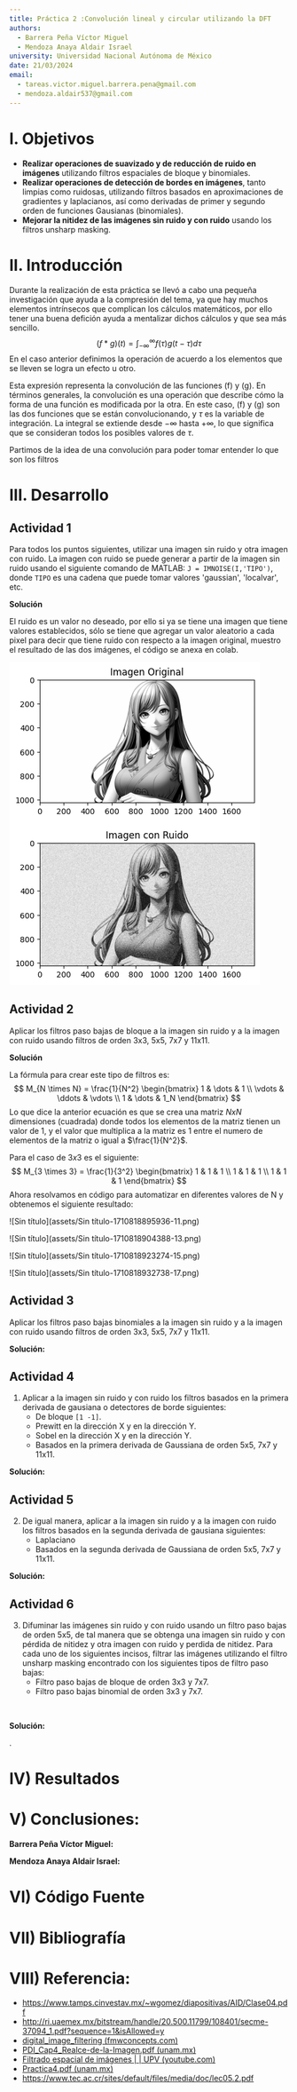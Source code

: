 ```yaml
---
title: Práctica 2 :Convolución lineal y circular utilizando la DFT
authors: 
  - Barrera Peña Víctor Miguel
  - Mendoza Anaya Aldair Israel
university: Universidad Nacional Autónoma de México
date: 21/03/2024
email: 
  - tareas.victor.miguel.barrera.pena@gmail.com
  - mendoza.aldair537@gmail.com
---
```






# I. Objetivos

- **Realizar operaciones de suavizado y de reducción de ruido en imágenes** utilizando filtros espaciales de bloque y binomiales.
- **Realizar operaciones de detección de bordes en imágenes**, tanto limpias como ruidosas, utilizando filtros basados en aproximaciones de gradientes y laplacianos, así como derivadas de primer y segundo orden de funciones Gausianas (binomiales).
- **Mejorar la nitidez de las imágenes sin ruido y con ruido** usando los filtros unsharp masking.

# II. Introducción 

Durante la realización de esta práctica  se llevó a cabo una pequeña investigación que ayuda a la compresión del tema, ya que hay muchos elementos intrínsecos que complican los cálculos matemáticos, por ello tener una buena defición ayuda a mentalizar dichos cálculos y que sea más sencillo.
$$
(f * g)(t) = \int_{-\infty}^{\infty} f(\tau)g(t - \tau) d\tau
$$
En el caso anterior definimos la operación de acuerdo a los elementos  que se lleven se logra un efecto u otro.

Esta expresión representa la convolución de las funciones (f) y (g). En términos generales, la convolución es una operación que describe cómo la forma de una función es modificada por la otra. En este caso, (f) y (g) son las dos funciones que se están convolucionando, y $\tau$ es la variable de integración. La integral se extiende desde $-\infty$ hasta $+\infty$, lo que significa que se consideran todos los posibles valores de $\tau$. 

Partimos de la idea de una convolución para  poder tomar entender lo que son los filtros

#  III. Desarrollo

## Actividad 1

Para todos los puntos siguientes, utilizar una imagen sin ruido y otra imagen con ruido. La imagen con ruido se puede generar a partir de la imagen sin ruido usando el siguiente comando de MATLAB: `J = IMNOISE(I,'TIPO')`, donde `TIPO` es una cadena que puede tomar valores 'gaussian', 'localvar', etc.

**Solución**

El ruido es un valor no deseado, por ello si ya se tiene una imagen que tiene valores establecidos, sólo se tiene que agregar un valor aleatorio a cada pixel para decir que tiene ruido con respecto a la imagen original, muestro el resultado de las dos imágenes, el código se anexa en colab.

![solucion_1](assets/solucion_1.png)

## Actividad 2

Aplicar los filtros paso bajas de bloque a la imagen sin ruido y a la imagen con ruido usando filtros de orden 3x3, 5x5, 7x7 y 11x11.

**Solución**

La fórmula para crear este tipo de filtros es:
$$
M_{N \times N} = \frac{1}{N^2} 
\begin{bmatrix}
1 & \dots & 1 \\
\vdots & \ddots & \vdots \\
1 & \dots & 1_N 
\end{bmatrix}
$$
Lo que dice la anterior ecuación es que se crea una matriz $NxN$ dimensiones (cuadrada) donde todos los elementos de la matriz tienen un valor de 1, y el valor que multiplica a la matriz es 1 entre el numero de elementos de la matriz o igual a $\frac{1}{N^2}$.

Para el caso de $3x3$ es el siguiente:
$$
M_{3 \times 3} = \frac{1}{3^2} 
\begin{bmatrix}
1 & 1 & 1 \\
1 & 1 & 1 \\
1 & 1 & 1 
\end{bmatrix}
$$
Ahora resolvamos en código para automatizar en diferentes valores de N y obtenemos el siguiente resultado:

![Sin título](assets/Sin título-1710818895936-11.png)

![Sin título](assets/Sin título-1710818904388-13.png)

![Sin título](assets/Sin título-1710818923274-15.png)

![Sin título](assets/Sin título-1710818932738-17.png)

## Actividad 3

Aplicar los filtros paso bajas binomiales a la imagen sin ruido y a la imagen con ruido usando filtros de orden 3x3, 5x5, 7x7 y 11x11.

**Solución:**







## Actividad 4

1. Aplicar a la imagen sin ruido y con ruido los filtros basados en la primera derivada de gausiana o detectores de borde siguientes:
   - De bloque `[1 -1]`.
   - Prewitt en la dirección X y en la dirección Y.
   - Sobel en la dirección X y en la dirección Y.
   - Basados en la primera derivada de Gaussiana de orden 5x5, 7x7 y 11x11.

**Solución:**



## Actividad 5

2. De igual manera, aplicar a la imagen sin ruido y a la imagen con ruido los filtros basados en la segunda derivada de gausiana siguientes:
   - Laplaciano
   - Basados en la segunda derivada de Gaussiana de orden 5x5, 7x7 y 11x11.

**Solución:**



## Actividad 6

3. Difuminar las imágenes sin ruido y con ruido usando un filtro paso bajas de orden 5x5, de tal manera que se obtenga una imagen sin ruido y con pérdida de nitidez y otra imagen con ruido y perdida de nitidez. Para cada uno de los siguientes incisos, filtrar las imágenes utilizando el filtro unsharp masking encontrado con los siguientes tipos de filtro paso bajas:
   - Filtro paso bajas de bloque de orden 3x3 y 7x7.
   - Filtro paso bajas binomial de orden 3x3 y 7x7.

​             

**Solución:**



.

#  IV) Resultados

# V) Conclusiones:

**Barrera Peña Víctor Miguel:**

**Mendoza Anaya Aldair Israel:**



# VI) Código Fuente



# VII) Bibliografía

# VIII) Referencia:

-   https://www.tamps.cinvestav.mx/~wgomez/diapositivas/AID/Clase04.pdf
-   http://ri.uaemex.mx/bitstream/handle/20.500.11799/108401/secme-37094_1.pdf?sequence=1&isAllowed=y
-   [digital_image_filtering (fmwconcepts.com)](http://www.fmwconcepts.com/imagemagick/digital_image_filtering.pdf)
-   [PDI_Cap4_Realce-de-la-Imagen.pdf (unam.mx)](http://lapi.fi-p.unam.mx/wp-content/uploads/PDI_Cap4_Realce-de-la-Imagen.pdf)
-   [Filtrado espacial de imágenes |  | UPV (youtube.com)](https://www.youtube.com/watch?v=X88MfPRtvoA)
-   [Practica4.pdf (unam.mx)](http://lapi.fi-p.unam.mx/wp-content/uploads/Practica4.pdf)
-   https://www.tec.ac.cr/sites/default/files/media/doc/lec05.2.pdf
